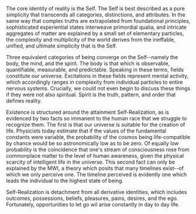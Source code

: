 The core identity of reality is the Self. The Self is best described as a pure simplicity that transcends all categories, distinctions, and attributes. In the same way that complex truths are extrapolated from foundational principles, sophisticated experiential states interweave primordial qualia, and intricate aggregates of matter are explained by a small set of elementary particles, the complexity and multiplicity of the world derives from the ineffable, unified, and ultimate simplicity that is the Self.

Three equivalent categories of being converge on the Self--namely the body, the mind, and the spirit. The body is that which is observable, quantifiable, measurable, and predictable. Speaking in these terms, fields constitute our universe. Excitations in these fields represent mental activity, which accordingly ranges in complexity from individual particles to entire nervous systems. Crucially, we could not even begin to discuss these things if they were not also spiritual. Spirit is the truth, pattern, and order that defines reality.

Existence is structured around the attainment Self-Realization, as is evidenced by two facts so immanent to the human race that we struggle to recognize them. The first is that our universe is suitable for the creation of life. Physicists today estimate that if the values of the fundamental constants were variable, the probability of the cosmos being life-compatible by chance would be so astronomically low as to be zero. Of equally low probability is the coincidence that one's stream of consciousness rose from commonplace matter to the level of human awareness, given the physical scarcity of intelligent life in the universe. This second fact can only be explained by the MWI, a theory which posits that many timelines exist--of which we only perceive one. The timeline perceived is evidently one which leads the individual to the highest state of being.

Self-Realization is detachment from all derivative identities, which includes outcomes, possessions, beliefs, pleasures, pains, desires, and the ego. Fortunately, opportunities to let go wil arise constantly in day to day life.
